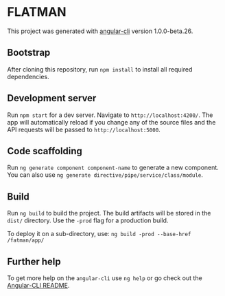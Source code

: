 # FLATMAN

This project was generated with [angular-cli](https://github.com/angular/angular-cli) version 1.0.0-beta.26.

## Bootstrap

After cloning this repository, run `npm install` to install all required dependencies.

## Development server

Run `npm start` for a dev server. Navigate to `http://localhost:4200/`. The app will automatically reload if you change any of the source files and the API requests will be passed to `http://localhost:5000`.

## Code scaffolding

Run `ng generate component component-name` to generate a new component. You can also use `ng generate directive/pipe/service/class/module`.

## Build

Run `ng build` to build the project. The build artifacts will be stored in the `dist/` directory. Use the `-prod` flag for a production build.

To deploy it on a sub-directory, use: `ng build -prod --base-href /fatman/app/`

## Further help

To get more help on the `angular-cli` use `ng help` or go check out the [Angular-CLI README](https://github.com/angular/angular-cli/blob/master/README.md).
